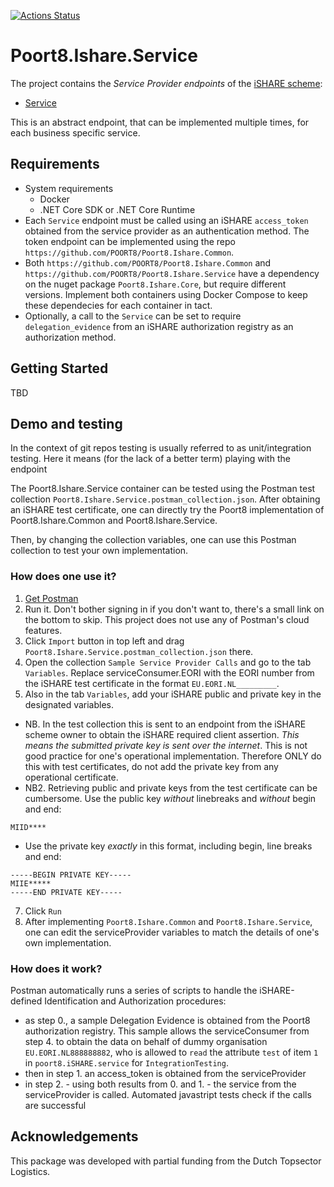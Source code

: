 [![Actions Status](https://github.com/POORT8/Poort8.Ishare.Common/workflows/Build%20and%20test/badge.svg)](https://github.com/POORT8/Poort8.Ishare.Common/actions)

# Poort8.Ishare.Service
The project contains the *Service Provider endpoints* of the [iSHARE scheme](https://dev.ishareworks.org/):

 - [Service](https://dev.ishareworks.org/service-provider/service.html)

 This is an abstract endpoint, that can be implemented multiple times, for each business specific service. 
 
 ## Requirements 
 - System requirements
   - Docker
   - .NET Core SDK or .NET Core Runtime
 - Each `Service` endpoint must be called using an iSHARE `access_token` obtained from the service provider as an authentication method. The token endpoint can be implemented using the repo `https://github.com/POORT8/Poort8.Ishare.Common`.
 - Both `https://github.com/POORT8/Poort8.Ishare.Common` and `https://github.com/POORT8/Poort8.Ishare.Service` have a dependency on the nuget package `Poort8.Ishare.Core`, but require different versions. Implement both containers using Docker Compose to keep these dependecies for each container in tact.
 - Optionally, a call to the `Service` can be set to require `delegation_evidence` from an iSHARE authorization registry as an authorization method.

## Getting Started

TBD

## Demo and testing
In the context of git repos testing is usually referred to as unit/integration testing. Here it means (for the lack of a better term) playing with the endpoint

The Poort8.Ishare.Service container can be tested using the Postman test collection `Poort8.Ishare.Service.postman_collection.json`. After obtaining an iSHARE test certificate, one can directly try the Poort8 implementation of Poort8.Ishare.Common and Poort8.Ishare.Service.

Then, by changing the collection variables, one can use this Postman collection to test your own implementation.

### How does one use it?

1. [Get Postman](https://www.getpostman.com/apps)
2. Run it. Don't bother signing in if you don't want to, there's a small link on the bottom to skip. This project does not use any of Postman's cloud features.
3. Click `Import` button in top left and drag `Poort8.Ishare.Service.postman_collection.json` there.
4. Open the collection `Sample Service Provider Calls` and go to the tab `Variables`. Replace serviceConsumer.EORI with the EORI number from the iSHARE test certificate in the format `EU.EORI.NL_________`.
5. Also in the tab `Variables`, add your iSHARE public and private key in the designated variables. 
  - NB. In the test collection this is sent to an endpoint from the iSHARE scheme owner to obtain the iSHARE required client assertion. *This means the submitted private key is sent over the internet*. This is not good practice for one's operational implementation. Therefore ONLY do this with test certificates, do not add the private key from any operational certificate. 
  - NB2. Retrieving public and private keys from the test certificate can be cumbersome. Use the public key _without_ linebreaks and _without_ begin and end:
```
MIID****
```
  - Use the private key _exactly_ in this format, including begin, line breaks and end:
```
-----BEGIN PRIVATE KEY----- 
MIIE***** 
-----END PRIVATE KEY-----
```

7. Click `Run`
8. After implementing `Poort8.Ishare.Common` and `Poort8.Ishare.Service`, one can edit the serviceProvider variables to match the details of one's own implementation.

### How does it work?

Postman automatically runs a series of scripts to handle the iSHARE-defined Identification and Authorization procedures:
- as step 0., a sample Delegation Evidence is obtained from the Poort8 authorization registry. This sample allows the serviceConsumer from step 4. to obtain the data on behalf of dummy organisation `EU.EORI.NL888888882`, who is allowed to `read` the attribute `test` of item `1` in `poort8.iSHARE.service` for `IntegrationTesting`.
- then in step 1. an access_token is obtained from the serviceProvider
- in step 2. - using both results from 0. and 1. - the service from the serviceProvider is called.
Automated javastript tests check if the calls are successful

## Acknowledgements

This package was developed with partial funding from the Dutch Topsector Logistics.
